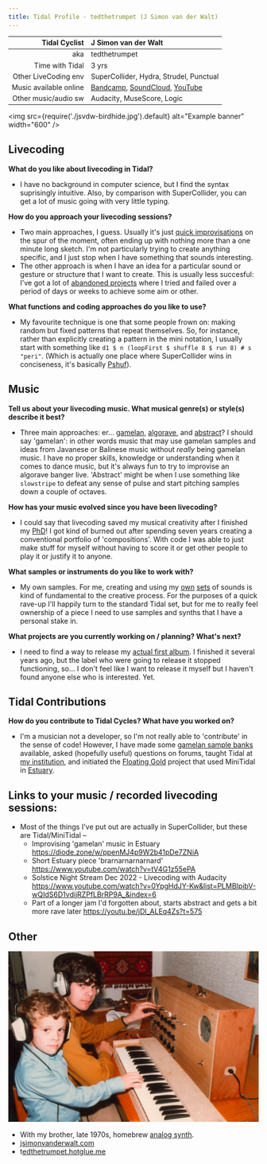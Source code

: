 ```yaml
---
title: Tidal Profile - tedthetrumpet (J Simon van der Walt)
---
```


| Tidal Cyclist  | J Simon van der Walt |
| --------:    | :---------- |
| aka    | tedthetrumpet |
| Time with Tidal | 3  yrs |
| Other LiveCoding env | SuperCollider, Hydra, Strudel, Punctual |
| Music available online | [Bandcamp](https://tedthetrumpet.bandcamp.com/), [SoundCloud](https://soundcloud.com/tedthetrumpet), [YouTube](https://www.youtube.com/tedthetrumpet)  |
| Other music/audio sw | Audacity, MuseScore, Logic |

<img
  src={require('./jsvdw-birdhide.jpg').default}
  alt="Example banner"
  width="600"
/>

## Livecoding

**What do you like about livecoding in Tidal?**

- I have no background in computer science, but I find the syntax suprisingly intuitive. Also, by comparison with SuperCollider, you can get a lot of music going with very little typing.

**How do you approach your livecoding sessions?**

- Two main approaches, I guess. Usually it's just [quick improvisations](https://diode.zone/w/ocNZjYtoL54a1rcymwH2Gg) on the spur of the moment, often ending up with nothing more than a one minute long sketch. I'm not particularly trying to create anything specific, and I just stop when I have something that sounds interesting.
- The other approach is when I have an idea for a particular sound or gesture or structure that I want to create. This is usually less succesful: I've got a lot of [abandoned projects](https://youtu.be/zQwASJEnYEY) where I tried and failed over a period of days or weeks to achieve some aim or other.

**What functions and coding approaches do you like to use?**

- My favourite technique is one that some people frown on: making random but fixed patterns that repeat themselves. So, for instance, rather than explicitly creating a pattern in the mini notation, I usually start with something like `d1 $ n (loopFirst $ shuffle 8 $ run 8) # s "peri"`. (Which is actually one place where SuperCollider wins in conciseness, it's basically [Pshuf](http://doc.sccode.org/Classes/Pshuf.html)).


## Music
**Tell us about your livecoding music. What musical genre(s) or style(s) describe it best?**

- Three main approaches: er… [gamelan](https://youtu.be/yN1STGvmRqY), [algorave](https://soundcloud.com/tedthetrumpet/twaytee), and [abstract](https://youtu.be/ID4Zh3C2Oso)? I should say 'gamelan': in other words music that may use gamelan samples and ideas from Javanese or Balinese music without *really* being gamelan music. I have no proper skills, knowledge or understanding when it comes to dance music, but it's always fun to try to improvise an algorave banger live. 'Abstract' might be when I use something like `slowstripe` to defeat any sense of pulse and start pitching samples down a couple of octaves.

**How has your music evolved since you have been livecoding?**

- I could say that livecoding saved my musical creativity after I finished my [PhD](https://archive.org/details/TheOtherOtherHand)! I got kind of burned out after spending seven years creating a conventional portfolio of 'compositions'. With code I was able to just make stuff for myself without having to score it or get other people to play it or justify it to anyone.

**What samples or instruments do you like to work with?**

- My own samples. For me, creating and using my [own](https://github.com/tedthetrumpet/testpage/tree/master/samples/tptm) [sets](https://github.com/tedthetrumpet/testpage/tree/master/samples/longwhistles) of sounds is kind of fundamental to the creative process. For the purposes of a quick rave-up I'll happily turn to the standard Tidal set, but for me to really feel ownership of a piece I need to use samples and synths that I have a personal stake in.

**What projects are you currently working on / planning? What's next?**

- I need to find a way to release my [actual first album](https://soundcloud.com/tedthetrumpet/thealbumteaser). I finished it several years ago, but the label who were going to release it stopped functioning, so… I don't feel like I want to release it myself but I haven't found anyone else who is interested. Yet.


## Tidal Contributions
**How do you contribute to Tidal Cycles? What have you worked on?**

- I'm a musician not a developer, so I'm not really able to 'contribute' in the sense of code! However, I have made some [gamelan sample banks](https://github.com/tedthetrumpet/testpage/tree/master/nmsamples) available, asked (hopefully useful) questions on forums, taught Tidal at [my institution](https://pure.rcs.ac.uk/portal/en/persons/j-simon-van-der-walt(449d6ab3-50fe-4a02-bc83-76e1f88b2769).html), and initiated the [Floating Gold](http://www.nagamas.co.uk/floatinggold/) project that used MiniTidal in [Estuary](https://github.com/dktr0/estuary).

## Links to your music / recorded livecoding sessions:

- Most of the things I've put out are actually in SuperCollider, but these are Tidal/MiniTidal –
    - Improvising 'gamelan' music in Estuary https://diode.zone/w/ppenMJ4p9W2b41pDe7ZNiA
    - Short Estuary piece 'brarnarnarnarnard' https://www.youtube.com/watch?v=tV4G1z55ePA
    - Solstice Night Stream Dec 2022 - Livecoding with Audacity https://www.youtube.com/watch?v=0YpgHdJY-Kw&list=PLMBIpibV-wQIdS6D1vdijRZPfLBrRP9A_&index=6
    - Part of a longer jam I'd forgotten about, starts abstract and gets a bit more rave later  https://youtu.be/jDl_ALEq4Zs?t=575

## Other

![photoWithBrother](jspcanscrop.png)

- With my brother, late 1970s, homebrew [analog synth](http://pcbunn.cithep.caltech.edu/jjb/Synthesizers/Minisonic2/default.htm).
- [jsimonvanderwalt.com](https://jsimonvanderwalt.com)
- t[edthetrumpet.hotglue.me](https://tedthetrumpet.hotglue.me/)
